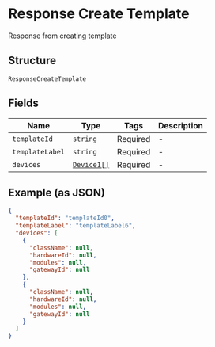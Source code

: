 
# Response Create Template

Response from creating template

## Structure

`ResponseCreateTemplate`

## Fields

| Name | Type | Tags | Description |
|  --- | --- | --- | --- |
| `templateId` | `string` | Required | - |
| `templateLabel` | `string` | Required | - |
| `devices` | [`Device1[]`](/doc/models/device-1.md) | Required | - |

## Example (as JSON)

```json
{
  "templateId": "templateId0",
  "templateLabel": "templateLabel6",
  "devices": [
    {
      "className": null,
      "hardwareId": null,
      "modules": null,
      "gatewayId": null
    },
    {
      "className": null,
      "hardwareId": null,
      "modules": null,
      "gatewayId": null
    }
  ]
}
```

